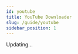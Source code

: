 ```yaml
---
id: youtube
title: YouTube Downloader
slug: /guide/youtube
sidebar_position: 1
---
```


Updating...
